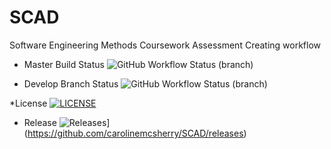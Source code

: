 # SCAD

Software Engineering Methods Coursework Assessment
Creating workflow

* Master Build Status  ![GitHub Workflow Status (branch)](https://img.shields.io/github/actions/workflow/status/carolinemcsherry/SCAD/main.yml?branch=master)

* Develop Branch Status ![GitHub Workflow Status (branch)](https://img.shields.io/github/actions/workflow/status/carolinemcsherry/SCAD/main.yml?branch=develop)

*License [![LICENSE](https://img.shields.io/github/license/carolinemcsherry/SCAD.svg?style=flat-square)](https://github.com/carolinemcsherry/SCAD/blob/master/LICENSE)

* Release ![Releases](https://img.shields.io/github/release/carolinemcsherry/SCAD/all.svg?style=flat-square)](https://github.com/carolinemcsherry/SCAD/releases)





